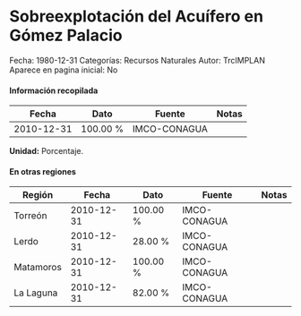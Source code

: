Sobreexplotación del Acuífero en Gómez Palacio
=====

Fecha: 1980-12-31
Categorías: Recursos Naturales
Autor: TrcIMPLAN
Aparece en pagina inicial: No



#### Información recopilada

<table class="table table-hover table-bordered matriz">
<thead>
<tr>
<th>Fecha</th>
<th>Dato</th>
<th>Fuente</th>
<th>Notas</th>
</tr>
</thead>
<tbody>
<tr>
<td>2010-12-31</td>
<td class="derecha">100.00 %</td>
<td>IMCO-CONAGUA</td>
<td></td>
</tr>
</tbody>
</table>

<b>Unidad:</b> Porcentaje.




#### En otras regiones

<table class="table table-hover table-bordered matriz">
<thead>
<tr>
<th>Región</th>
<th>Fecha</th>
<th>Dato</th>
<th>Fuente</th>
<th>Notas</th>
</tr>
</thead>
<tbody>
<tr>
<td>Torreón</td>
<td>2010-12-31</td>
<td class="derecha">100.00 %</td>
<td>IMCO-CONAGUA</td>
<td></td>
</tr>
<tr>
<td>Lerdo</td>
<td>2010-12-31</td>
<td class="derecha">28.00 %</td>
<td>IMCO-CONAGUA</td>
<td></td>
</tr>
<tr>
<td>Matamoros</td>
<td>2010-12-31</td>
<td class="derecha">100.00 %</td>
<td>IMCO-CONAGUA</td>
<td></td>
</tr>
<tr>
<td>La Laguna</td>
<td>2010-12-31</td>
<td class="derecha">82.00 %</td>
<td>IMCO-CONAGUA</td>
<td></td>
</tr>
</tbody>
</table>

